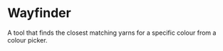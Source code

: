 # Wayfinder

A tool that finds the closest matching yarns for a specific colour from a colour picker.
